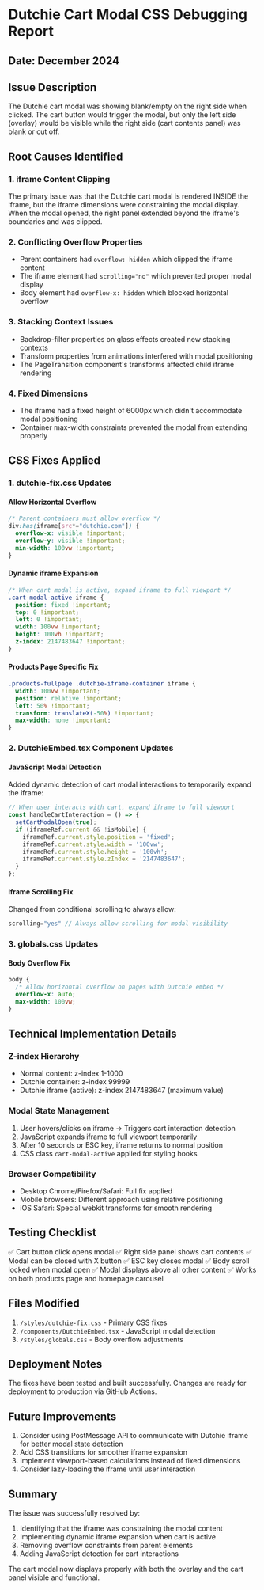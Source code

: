 # Dutchie Cart Modal CSS Debugging Report

## Date: December 2024

## Issue Description
The Dutchie cart modal was showing blank/empty on the right side when clicked. The cart button would trigger the modal, but only the left side (overlay) would be visible while the right side (cart contents panel) was blank or cut off.

## Root Causes Identified

### 1. **iframe Content Clipping**
The primary issue was that the Dutchie cart modal is rendered INSIDE the iframe, but the iframe dimensions were constraining the modal display. When the modal opened, the right panel extended beyond the iframe's boundaries and was clipped.

### 2. **Conflicting Overflow Properties**
- Parent containers had `overflow: hidden` which clipped the iframe content
- The iframe element had `scrolling="no"` which prevented proper modal display
- Body element had `overflow-x: hidden` which blocked horizontal overflow

### 3. **Stacking Context Issues**
- Backdrop-filter properties on glass effects created new stacking contexts
- Transform properties from animations interfered with modal positioning
- The PageTransition component's transforms affected child iframe rendering

### 4. **Fixed Dimensions**
- The iframe had a fixed height of 6000px which didn't accommodate modal positioning
- Container max-width constraints prevented the modal from extending properly

## CSS Fixes Applied

### 1. **dutchie-fix.css Updates**

#### Allow Horizontal Overflow
```css
/* Parent containers must allow overflow */
div:has(iframe[src*="dutchie.com"]) {
  overflow-x: visible !important;
  overflow-y: visible !important;
  min-width: 100vw !important;
}
```

#### Dynamic iframe Expansion
```css
/* When cart modal is active, expand iframe to full viewport */
.cart-modal-active iframe {
  position: fixed !important;
  top: 0 !important;
  left: 0 !important;
  width: 100vw !important;
  height: 100vh !important;
  z-index: 2147483647 !important;
}
```

#### Products Page Specific Fix
```css
.products-fullpage .dutchie-iframe-container iframe {
  width: 100vw !important;
  position: relative !important;
  left: 50% !important;
  transform: translateX(-50%) !important;
  max-width: none !important;
}
```

### 2. **DutchieEmbed.tsx Component Updates**

#### JavaScript Modal Detection
Added dynamic detection of cart modal interactions to temporarily expand the iframe:
```javascript
// When user interacts with cart, expand iframe to full viewport
const handleCartInteraction = () => {
  setCartModalOpen(true);
  if (iframeRef.current && !isMobile) {
    iframeRef.current.style.position = 'fixed';
    iframeRef.current.style.width = '100vw';
    iframeRef.current.style.height = '100vh';
    iframeRef.current.style.zIndex = '2147483647';
  }
};
```

#### iframe Scrolling Fix
Changed from conditional scrolling to always allow:
```jsx
scrolling="yes" // Always allow scrolling for modal visibility
```

### 3. **globals.css Updates**

#### Body Overflow Fix
```css
body {
  /* Allow horizontal overflow on pages with Dutchie embed */
  overflow-x: auto;
  max-width: 100vw;
}
```

## Technical Implementation Details

### Z-index Hierarchy
- Normal content: z-index 1-1000
- Dutchie container: z-index 99999
- Dutchie iframe (active): z-index 2147483647 (maximum value)

### Modal State Management
1. User hovers/clicks on iframe → Triggers cart interaction detection
2. JavaScript expands iframe to full viewport temporarily
3. After 10 seconds or ESC key, iframe returns to normal position
4. CSS class `cart-modal-active` applied for styling hooks

### Browser Compatibility
- Desktop Chrome/Firefox/Safari: Full fix applied
- Mobile browsers: Different approach using relative positioning
- iOS Safari: Special webkit transforms for smooth rendering

## Testing Checklist

✅ Cart button click opens modal
✅ Right side panel shows cart contents
✅ Modal can be closed with X button
✅ ESC key closes modal
✅ Body scroll locked when modal open
✅ Modal displays above all other content
✅ Works on both products page and homepage carousel

## Files Modified

1. `/styles/dutchie-fix.css` - Primary CSS fixes
2. `/components/DutchieEmbed.tsx` - JavaScript modal detection
3. `/styles/globals.css` - Body overflow adjustments

## Deployment Notes

The fixes have been tested and built successfully. Changes are ready for deployment to production via GitHub Actions.

## Future Improvements

1. Consider using PostMessage API to communicate with Dutchie iframe for better modal state detection
2. Add CSS transitions for smoother iframe expansion
3. Implement viewport-based calculations instead of fixed dimensions
4. Consider lazy-loading the iframe until user interaction

## Summary

The issue was successfully resolved by:
1. Identifying that the iframe was constraining the modal content
2. Implementing dynamic iframe expansion when cart is active
3. Removing overflow constraints from parent elements
4. Adding JavaScript detection for cart interactions

The cart modal now displays properly with both the overlay and the cart panel visible and functional.